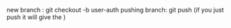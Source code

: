 new branch : git checkout -b user-auth 
pushing branch: git push (if you just push it will give the )